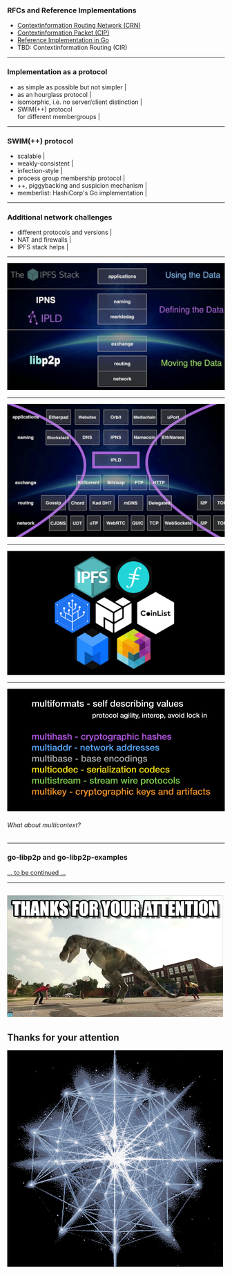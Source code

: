 
### RFCs and Reference Implementations

- [Contextinformation Routing Network (CRN)](https://github.com/stefanhans/golang-contexting/blob/master/RFC/CRN_Concepts.txt)
- [Contextinformation Packet (CIP)](https://github.com/stefanhans/golang-contexting/blob/master/RFC/CIP_Specification.txt)
- [Reference Implementation in Go](https://godoc.org/github.com/stefanhans/golang-contexting/ctx)
- TBD: Contextinformation Routing (CIR)


---

### Implementation as a protocol

- as simple as possible but not simpler |
- as an hourglass protocol |
- isomorphic, i.e. no server/client distinction |
- SWIM(++) protocol <br> for different membergroups |

---

### SWIM(++) protocol

- scalable |
- weakly-consistent |
- infection-style |
- process group membership protocol |
- ++, piggybacking and suspicion mechanism |
- memberlist: HashiCorp's Go implementation |

---

### Additional network challenges

- different protocols and versions |
- NAT and firewalls |
- IPFS stack helps | 

---

![IPFS Stack](assets/image/ipfs-stack.jpg)

---

![IPFS Waist](assets/image/ipfs-thin-waist.jpg)

---

![IPFS Projects](assets/image/ipfs-projects.png)

---

![IPFS Multiformats](assets/image/ipfs-multiformats.jpg)

###### What about multicontext?

---

### go-libp2p and go-libp2p-examples

[... to be continued ...](http://127.0.0.1:3999/slides/libp2p/go-libp2p.slide#1)

---

![thanks](assets/image/thanks.gif)
---

## Thanks for your attention

![animated-network-sphere](assets/image/animated-network-sphere.gif)

